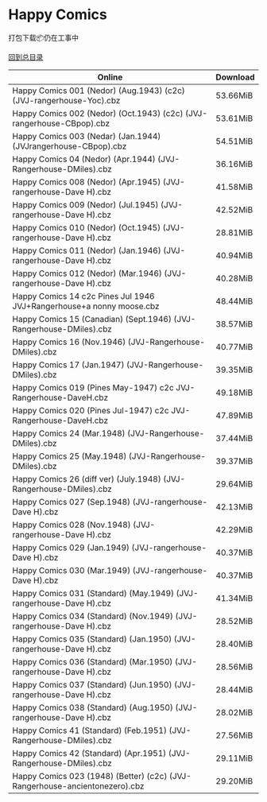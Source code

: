 # Happy Comics

打包下载📦仍在工事中

[回到总目录](/Catalogs.md)







Online | Download
--- | ---
Happy Comics 001 (Nedor) (Aug.1943) (c2c) (JVJ-rangerhouse-Yoc).cbz | 53.66MiB
Happy Comics 002 (Nedor) (Oct.1943) (c2c) (JVJ-rangerhouse-CBpop).cbz | 53.61MiB
Happy Comics 003 (Nedar) (Jan.1944) (JVJrangerhouse-CBpop).cbz | 54.51MiB
Happy Comics 04 (Nedor) (Apr.1944) (JVJ-Rangerhouse-DMiles).cbz | 36.16MiB
Happy Comics 008 (Nedor) (Apr.1945) (JVJ-rangerhouse-Dave H).cbz | 41.58MiB
Happy Comics 009 (Nedor) (Jul.1945) (JVJ-rangerhouse-Dave H).cbz | 42.52MiB
Happy Comics 010 (Nedor) (Oct.1945) (JVJ-rangerhouse-Dave H).cbz | 28.81MiB
Happy Comics 011 (Nedor) (Jan.1946) (JVJ-rangerhouse-Dave H).cbz | 40.94MiB
Happy Comics 012 (Nedor) (Mar.1946) (JVJ-rangerhouse-Dave H).cbz | 40.28MiB
Happy Comics 14 c2c Pines Jul 1946 JVJ+Rangerhouse+a nonny moose.cbz | 48.44MiB
Happy Comics 15 (Canadian) (Sept.1946) (JVJ-Rangerhouse-DMiles).cbz | 38.57MiB
Happy Comics 16 (Nov.1946) (JVJ-Rangerhouse-DMiles).cbz | 40.77MiB
Happy Comics 17 (Jan.1947) (JVJ-Rangerhouse-DMiles).cbz | 39.35MiB
Happy Comics 019 (Pines May-1947) c2c JVJ-Rangerhouse-DaveH.cbz | 49.18MiB
Happy Comics 020 (Pines Jul-1947) c2c JVJ-Rangerhouse-DaveH.cbz | 47.89MiB
Happy Comics 24 (Mar.1948) (JVJ-Rangerhouse-DMiles).cbz | 37.44MiB
Happy Comics 25 (May.1948) (JVJ-Rangerhouse-DMiles).cbz | 39.37MiB
Happy Comics 26 (diff ver) (July.1948) (JVJ-Rangerhouse-DMiles).cbz | 29.64MiB
Happy Comics 027 (Sep.1948) (JVJ-rangerhouse-Dave H).cbz | 42.13MiB
Happy Comics 028 (Nov.1948) (JVJ-rangerhouse-Dave H).cbz | 42.29MiB
Happy Comics 029 (Jan.1949) (JVJ-rangerhouse-Dave H).cbz | 40.37MiB
Happy Comics 030 (Mar.1949) (JVJ-rangerhouse-Dave H).cbz | 40.37MiB
Happy Comics 031 (Standard) (May.1949) (JVJ-rangerhouse-Dave H).cbz | 41.34MiB
Happy Comics 034 (Standard) (Nov.1949) (JVJ-rangerhouse-Dave H).cbz | 28.52MiB
Happy Comics 035 (Standard) (Jan.1950) (JVJ-rangerhouse-Dave H).cbz | 28.40MiB
Happy Comics 036 (Standard) (Mar.1950) (JVJ-rangerhouse-Dave H).cbz | 28.56MiB
Happy Comics 037 (Standard) (Jun.1950) (JVJ-rangerhouse-Dave H).cbz | 28.44MiB
Happy Comics 038 (Standard) (Aug.1950) (JVJ-rangerhouse-Dave H).cbz | 28.02MiB
Happy Comics 41 (Standard) (Feb.1951) (JVJ-Rangerhouse-DMiles).cbz | 27.56MiB
Happy Comics 42 (Standard) (Apr.1951) (JVJ-Rangerhouse-DMiles).cbz | 29.11MiB
Happy Comics 023 (1948) (Better) (c2c) (JVJ-Rangerhouse-ancientonezero).cbz | 29.20MiB